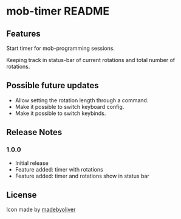 # mob-timer README



## Features

Start timer for mob-programming sessions.

Keeping track in status-bar of current rotations and total number of rotations.



## Possible future updates

- Allow setting the rotation length through a command.
- Make it possible to switch keyboard config.
- Make it possible to switch keybinds.



## Release Notes


### 1.0.0

- Initial release
- Feature added: timer with rotations
- Feature added: timer and rotations show in status bar



## License

Icon made by [madebyoliver](https://www.flaticon.com/authors/madebyoliver)

